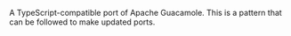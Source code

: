 A TypeScript-compatible port of Apache Guacamole. This is a pattern that can be followed to make updated ports.